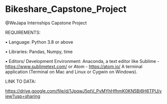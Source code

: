 # Bikeshare_Capstone_Project
@WeJapa Internships Capstone Project

REQUIREMENTS:

•	Language: Python 3.8 or above

•	Libraries: Pandas, Numpy, time

•	Editors/ Development Environment: Anaconda, a text editor like Sublime - https://www.sublimetext.com/ or Atom - https://atom.io/ A terminal application (Terminal on Mac and Linux or Cygwin on Windows).  

LINK TO DATA:

https://drive.google.com/file/d/1JpqwJ5ptV_PvMYhHfhmK0KN5Bi6H6TPU/view?usp=sharing
